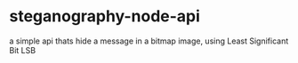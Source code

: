 # steganography-node-api
a simple api thats hide a message in a bitmap image, using Least Significant Bit LSB
